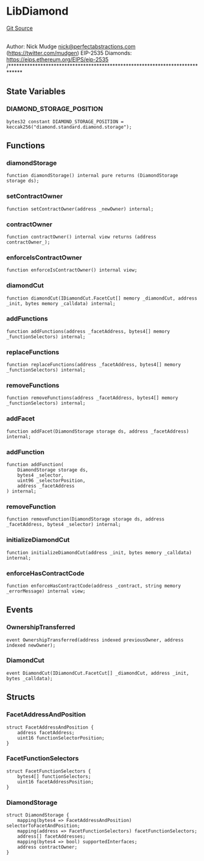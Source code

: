 # LibDiamond
[Git Source](https://github.com/TreasureProject/spellcaster-facets/blob/35a5f7a33e5c726475104b88b7e2a468bb5aa2b7/src/diamond/LibDiamond.sol)

\
Author: Nick Mudge <nick@perfectabstractions.com> (https://twitter.com/mudgen)
EIP-2535 Diamonds: https://eips.ethereum.org/EIPS/eip-2535
/*****************************************************************************


## State Variables
### DIAMOND_STORAGE_POSITION

```solidity
bytes32 constant DIAMOND_STORAGE_POSITION = keccak256("diamond.standard.diamond.storage");
```


## Functions
### diamondStorage


```solidity
function diamondStorage() internal pure returns (DiamondStorage storage ds);
```

### setContractOwner


```solidity
function setContractOwner(address _newOwner) internal;
```

### contractOwner


```solidity
function contractOwner() internal view returns (address contractOwner_);
```

### enforceIsContractOwner


```solidity
function enforceIsContractOwner() internal view;
```

### diamondCut


```solidity
function diamondCut(IDiamondCut.FacetCut[] memory _diamondCut, address _init, bytes memory _calldata) internal;
```

### addFunctions


```solidity
function addFunctions(address _facetAddress, bytes4[] memory _functionSelectors) internal;
```

### replaceFunctions


```solidity
function replaceFunctions(address _facetAddress, bytes4[] memory _functionSelectors) internal;
```

### removeFunctions


```solidity
function removeFunctions(address _facetAddress, bytes4[] memory _functionSelectors) internal;
```

### addFacet


```solidity
function addFacet(DiamondStorage storage ds, address _facetAddress) internal;
```

### addFunction


```solidity
function addFunction(
    DiamondStorage storage ds,
    bytes4 _selector,
    uint96 _selectorPosition,
    address _facetAddress
) internal;
```

### removeFunction


```solidity
function removeFunction(DiamondStorage storage ds, address _facetAddress, bytes4 _selector) internal;
```

### initializeDiamondCut


```solidity
function initializeDiamondCut(address _init, bytes memory _calldata) internal;
```

### enforceHasContractCode


```solidity
function enforceHasContractCode(address _contract, string memory _errorMessage) internal view;
```

## Events
### OwnershipTransferred

```solidity
event OwnershipTransferred(address indexed previousOwner, address indexed newOwner);
```

### DiamondCut

```solidity
event DiamondCut(IDiamondCut.FacetCut[] _diamondCut, address _init, bytes _calldata);
```

## Structs
### FacetAddressAndPosition

```solidity
struct FacetAddressAndPosition {
    address facetAddress;
    uint16 functionSelectorPosition;
}
```

### FacetFunctionSelectors

```solidity
struct FacetFunctionSelectors {
    bytes4[] functionSelectors;
    uint16 facetAddressPosition;
}
```

### DiamondStorage

```solidity
struct DiamondStorage {
    mapping(bytes4 => FacetAddressAndPosition) selectorToFacetAndPosition;
    mapping(address => FacetFunctionSelectors) facetFunctionSelectors;
    address[] facetAddresses;
    mapping(bytes4 => bool) supportedInterfaces;
    address contractOwner;
}
```

